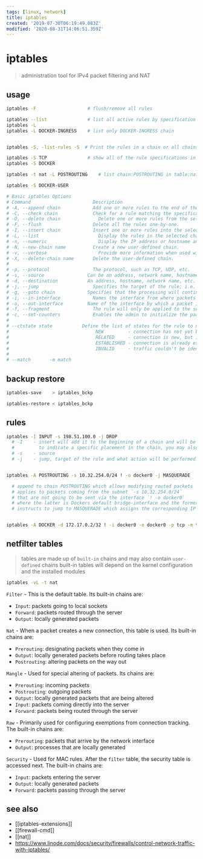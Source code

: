 ```yaml
---
tags: [linux, network]
title: iptables
created: '2019-07-30T06:19:49.083Z'
modified: '2020-08-31T14:06:51.359Z'
---
```


# iptables

> administration tool for IPv4 packet filtering and NAT 

## usage
```sh
iptables -F                   # flush/remove all rules

iptables --list               # list all active rules by specification
iptables -L          
iptables -L DOCKER-INGRESS    # list only DOCKER-INGRESS chain


iptables -S, -list-rules -S  # Print the rules in a chain or all chains

iptables -S TCP               # show all of the rule specifications in the TCP chain
iptables -S DOCKER

iptables -t nat -L POSTROUTING    # list chain:POSTROUTING in table:nat

iptables -S DOCKER-USER

# Basic iptables Options
# Command 	                    Description
# -A, --append chain            Add one or more rules to the end of the selected chain.
# -C, --check chain             Check for a rule matching the specifications in the selected chain.
# -D, --delete chain	          Delete one or more rules from the selected chain.
# -F, --flush 	                Delete all the rules one-by-one.
# -I, --insert chain            Insert one or more rules into the selected chain as the given rule number.
# -L, --list 	                  Display the rules in the selected chain.
# -n, --numeric 	              Display the IP address or hostname and post number in numeric format.
# -N, --new-chain name 	        Create a new user-defined chain.
# -v, --verbose 	              Provide more information when used with the list option.
# -X, --delete-chain name 	    Delete the user-defined chain.
#
# -p, --protocol 	            The protocol, such as TCP, UDP, etc.
# -s, --source 	              Can be an address, network name, hostname, etc.
# -d, --destination           An address, hostname, network name, etc.
# -j, --jump 	                Specifies the target of the rule; i.e. what to do if the packet matches.
# -g, --goto chain 	          Specifies that the processing will continue in a user-specified chain.
# -i, --in-interface 	        Names the interface from where packets are received.
# -o, --out-interface 	      Name of the interface by which a packet is being sent.
# -f, --fragment 	            The rule will only be applied to the second and subsequent fragments of fragmented packets.
# -c, --set-counters 	        Enables the admin to initialize the packet and byte counters of a rule.
#
# --ctstate state           Define the list of states for the rule to match on.
#                                NEW         - connection has not yet been seen.
#                                RELATED     - connection is new, but is related to another connection already permitted.
#                                ESTABLISHED - connection is already established.
#                                INVALID     - traffic couldn't be identified for some reason.
#
# --match       -m match
```

## backup restore
```sh
iptables-save    > iptables_bckp

iptables-restore < iptables_bckp
```

## rules
```sh
iptables -I INPUT -s 198.51.100.0 -j DROP
  # -I    - insert will add it to the beginning of a chain and will be applied first 
  #         to indicate a specific placement in the chain, you may also use a number with the -I option.
  # -s    - source
  # -j    - jump, target of the rule and what action will be performed if the packet is a match


iptables -A POSTROUTING -s 10.32.254.0/24 ! -o docker0 -j MASQUERADE   # docker nat rule

  # append to chain POSTROUTING which allows modifying routed packets
  # applies to packets coming from the subnet `-s 10.32.254.0/24` 
  # that are not going to be sent via the interface `! -o docker0` 
  # where the latter is Dockers default bridge-interface and the former is its IPv4-subnet
  # instructs to jump to MASQUERADE which assigns the corresponding IP of the outgoing interface to matching packets.


iptables -A DOCKER -d 172.17.0.2/32 ! -i docker0 -o docker0 -p tcp -m tcp — dport 443 -j ACCEPT   # docker
```


## netfilter tables
> tables are made up of `built-in` chains and may also contain `user-defined` chains
> built-in tables will depend on the kernel configuration and the installed modules
```sh
iptables -vL -t nat
```

`Filter` - This is the default table. Its built-in chains are:
- `Input`: packets going to local sockets
- `Forward`: packets routed through the server
- `Output`: locally generated packets

`Nat` - When a packet creates a new connection, this table is used. Its built-in chains are:
- `Prerouting`: designating packets when they come in
- `Output`: locally generated packets before routing takes place
- `Postrouting`: altering packets on the way out

`Mangle` - Used for special altering of packets. Its chains are:
- `Prerouting`: incoming packets
- `Postrouting`: outgoing packets
- `Output`: locally generated packets that are being altered
- `Input`: packets coming directly into the server
- `Forward`: packets being routed through the server

`Raw` - Primarily used for configuring exemptions from connection tracking. The built-in chains are:
- `Prerouting`: packets that arrive by the network interface
- `Output`: processes that are locally generated

`Security` - Used for MAC rules. After the `filter` table, the security table is accessed next. The built-in chains are:
- `Input`: packets entering the server
- `Output`: locally generated packets
- `Forward`: packets passing through the server


## see also
- [[iptables-extensions]]
- [[firewall-cmd]]
- [[nat]]
- https://www.linode.com/docs/security/firewalls/control-network-traffic-with-iptables/
